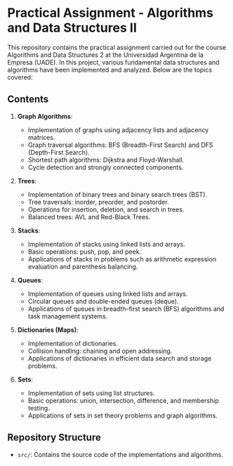 # Practical Assignment - Algorithms and Data Structures II

This repository contains the practical assignment carried out for the course Algorithms and Data Structures 2 at the Universidad Argentina de la Empresa (UADE). In this project, various fundamental data structures and algorithms have been implemented and analyzed. Below are the topics covered:


## Contents

1. **Graph Algorithms**:
   - Implementation of graphs using adjacency lists and adjacency matrices.
   - Graph traversal algorithms: BFS (Breadth-First Search) and DFS (Depth-First Search).
   - Shortest path algorithms: Dijkstra and Floyd-Warshall.
   - Cycle detection and strongly connected components.

2. **Trees**:
   - Implementation of binary trees and binary search trees (BST).
   - Tree traversals: inorder, preorder, and postorder.
   - Operations for insertion, deletion, and search in trees.
   - Balanced trees: AVL and Red-Black Trees.

3. **Stacks**:
   - Implementation of stacks using linked lists and arrays.
   - Basic operations: push, pop, and peek.
   - Applications of stacks in problems such as arithmetic expression evaluation and parenthesis balancing.

4. **Queues**:
   - Implementation of queues using linked lists and arrays.
   - Circular queues and double-ended queues (deque).
   - Applications of queues in breadth-first search (BFS) algorithms and task management systems.

5. **Dictionaries (Maps)**:
   - Implementation of dictionaries.
   - Collision handling: chaining and open addressing.
   - Applications of dictionaries in efficient data search and storage problems.

6. **Sets**:
   - Implementation of sets using list structures.
   - Basic operations: union, intersection, difference, and membership testing.
   - Applications of sets in set theory problems and graph algorithms.

## Repository Structure

- `src/`: Contains the source code of the implementations and algorithms.


